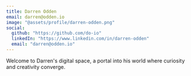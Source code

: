 ```yaml
---
title: Darren Odden
email: darren@odden.io
image: "@assets/profile/darren-odden.png"
social:
  github: "https://github.com/do-io"
  linkedIn: "https://www.linkedin.com/in/darren-odden"
  email: "darren@odden.io"
---
```


Welcome to Darren's digital space, a portal into his world where curiosity and creativity converge. 